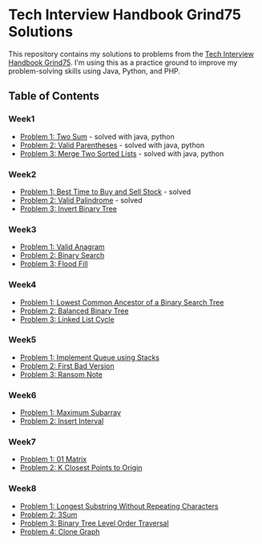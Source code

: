 # Tech Interview Handbook Grind75 Solutions

This repository contains my solutions to problems from the [Tech Interview Handbook Grind75](https://www.techinterviewhandbook.org/grind75?hours=2&difficulty=Easy&difficulty=Medium). I'm using this as a practice ground to improve my problem-solving skills using Java, Python, and PHP.

## Table of Contents

### Week1
- [Problem 1: Two Sum](./) - solved with java, python
- [Problem 2: Valid Parentheses](./) - solved with java, python
- [Problem 3: Merge Two Sorted Lists](./) - solved with java, python

### Week2
- [Problem 1: Best Time to Buy and Sell Stock](./) - solved 
- [Problem 2: Valid Palindrome](./) - solved 
- [Problem 3: Invert Binary Tree](./)

### Week3
- [Problem 1: Valid Anagram](./)
- [Problem 2: Binary Search](./)
- [Problem 3: Flood Fill](./)

### Week4
- [Problem 1: Lowest Common Ancestor of a Binary Search Tree](./)
- [Problem 2: Balanced Binary Tree](./)
- [Problem 3: Linked List Cycle](./)

### Week5
- [Problem 1: Implement Queue using Stacks](./)
- [Problem 2: First Bad Version](./)
- [Problem 3: Ransom Note](./)

### Week6
- [Problem 1: Maximum Subarray](./)
- [Problem 2: Insert Interval](./)

### Week7
- [Problem 1: 01 Matrix](./)
- [Problem 2: K Closest Points to Origin](./)

### Week8
- [Problem 1: Longest Substring Without Repeating Characters](./)
- [Problem 2: 3Sum](./)
- [Problem 3: Binary Tree Level Order Traversal](./)
- [Problem 4: Clone Graph](./)
